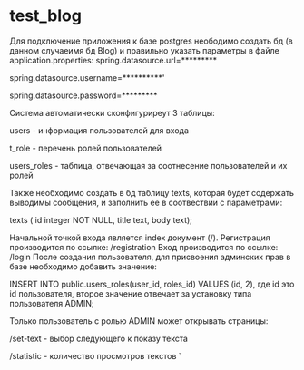 # test_blog

Для подключение приложения к базе postgres неободимо создать бд (в данном случаеимя бд Blog) и правильно указать параметры в файле application.properties:
spring.datasource.url=*********

spring.datasource.username=**********'

spring.datasource.password=*********

Система автоматически сконфигуриреут 3 таблицы:

users - информация пользователей для входа

t_role - перечень ролей пользователей

users_roles - таблица, отвечающая за соотнесение пользователей и их ролей

Также необходимо создать в бд таблицу texts, которая будет содержать выводимы сообщения,  и заполнить ее в соотвествии с параметрами:

texts (
id integer NOT NULL,
    title text,
    body text);

Начальной точкой входа является index документ (/).
Регистрация производится по ссылке: /registration
Вход производится по ссылке: /login
После создания пользователя, для присвоения админских прав в базе необходимо добавить значение:

INSERT INTO public.users_roles(user_id, roles_id)
  VALUES (id, 2), где id это id пользователя, второе значение отвечает за установку типа пользователя ADMIN;
  
Только пользователь с ролью ADMIN может открывать страницы:

/set-text - выбор следующего к показу текста

/statistic - количество просмотров текстов
`
